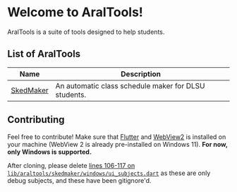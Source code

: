 <!--
 Copyright (C) 2023 Tudlang
 
 This file is part of AralTools.
 
 AralTools is free software: you can redistribute it and/or modify
 it under the terms of the GNU General Public License as published by
 the Free Software Foundation, either version 3 of the License, or
 (at your option) any later version.
 
 AralTools is distributed in the hope that it will be useful,
 but WITHOUT ANY WARRANTY; without even the implied warranty of
 MERCHANTABILITY or FITNESS FOR A PARTICULAR PURPOSE.  See the
 GNU General Public License for more details.
 
 You should have received a copy of the GNU General Public License
 along with AralTools.  If not, see <http://www.gnu.org/licenses/>.
-->

# Welcome to AralTools!
AralTools is a suite of tools designed to help students.

## List of AralTools
| Name | Description
| -- | --
| [SkedMaker](./lib/araltools/skedmaker) | An automatic class schedule maker for DLSU students.

## Contributing
Feel free to contribute! Make sure that [Flutter](https://flutter.dev) and [WebView2](https://developer.microsoft.com/en-us/microsoft-edge/webview2/) is installed on your machine (WebView 2 is already pre-installed on Windows 11). **For now, only Windows is supported.**

After cloning, please delete [lines 106-117 on `lib/araltools/skedmaker/windows/ui_subjects.dart`](./lib/araltools/skedmaker/windows/ui_subjects.dart#L106) as these are only debug subjects, and these have been gitignore'd.
